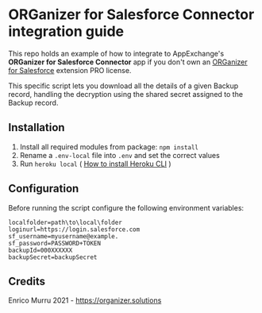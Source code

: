 # ORGanizer for Salesforce Connector integration guide

This repo holds an example of how to integrate to AppExchange's **ORGanizer for Salesforce Connector** app if you don't own an [ORGanizer for Salesforce](https://organizer.solutions) extension PRO license.

This specific script lets you download all the details of a given Backup record, handling the decryption using the shared secret assigned to the Backup record.

## Installation 
1. Install all required modules from package: `npm install`
3. Rename a `.env-local` file into `.env` and set the correct values
4. Run `heroku local` ( [How to install Heroku CLI](https://devcenter.heroku.com/articles/heroku-cli) )

## Configuration
Before running the script configure the following environment variables:
```
localfolder=path\to\local\folder
loginurl=https://login.salesforce.com
sf_username=myusername@example.
sf_password=PASSWORD+TOKEN
backupId=000XXXXXX
backupSecret=backupSecret
```

## Credits
Enrico Murru 2021 - https://organizer.solutions
